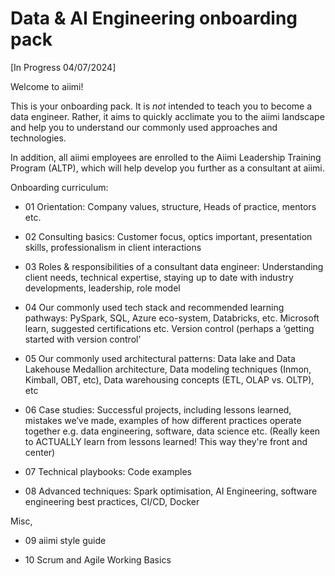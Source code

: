 # **Data &amp; AI Engineering onboarding pack**

[In Progress 04/07/2024]

Welcome to aiimi!

This is your onboarding pack. It is *not* intended to teach you to become a data engineer. Rather, it aims to quickly acclimate you to the aiimi landscape and help you to understand our commonly used approaches and technologies.

In addition, all aiimi employees are enrolled to the Aiimi Leadership Training Program (ALTP), which will help develop you further as a consultant at aiimi. 

Onboarding curriculum:

* 01 Orientation: Company values, structure, Heads of practice, mentors etc.

* 02 Consulting basics: Customer focus, optics important, presentation skills, professionalism in client interactions

* 03 Roles & responsibilities of a consultant data engineer: Understanding client needs, technical expertise, staying up to date with industry developments, leadership, role model

* 04 Our commonly used tech stack and recommended learning pathways: PySpark, SQL, Azure eco-system, Databricks, etc. Microsoft learn, suggested certifications etc. Version control (perhaps a ‘getting started with version control’
  
* 05 Our commonly used architectural patterns: Data lake and Data Lakehouse Medallion architecture, Data modeling techniques (Inmon, Kimball, OBT, etc), Data warehousing concepts (ETL, OLAP vs. OLTP), etc
  
* 06 Case studies: Successful projects, including lessons learned, mistakes we’ve made, examples of how different practices operate together e.g. data engineering, software, data science etc. (Really keen to ACTUALLY learn from lessons learned! This way they're front and center)
  
* 07 Technical playbooks: Code examples
  
* 08 Advanced techniques: Spark optimisation, AI Engineering, software engineering best practices, CI/CD, Docker

Misc,
* 09 aiimi style guide

* 10 Scrum and Agile Working Basics

  
